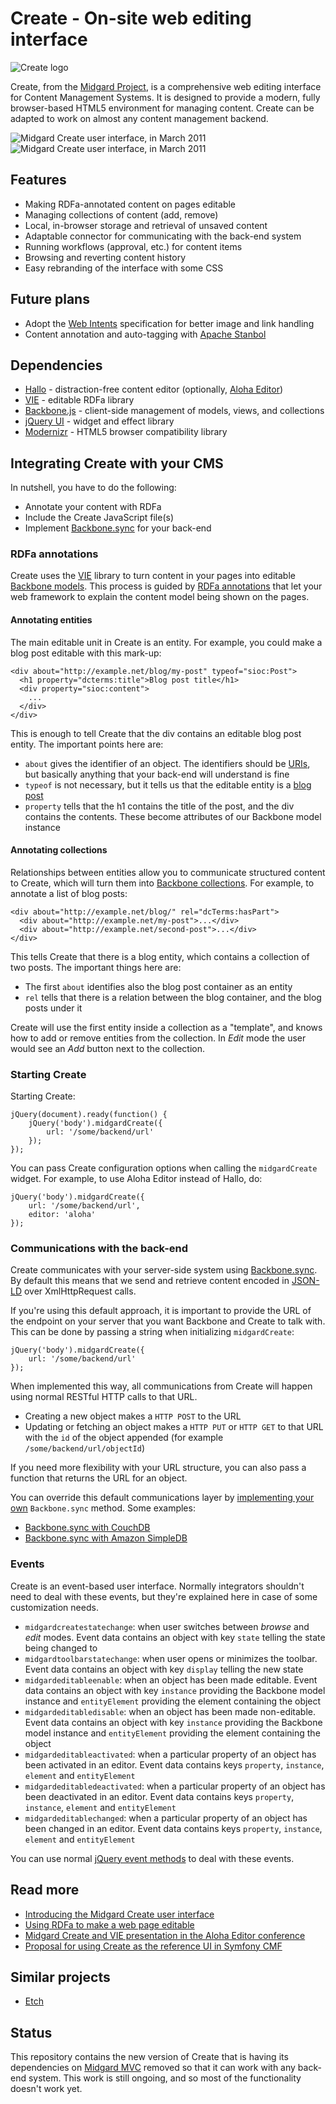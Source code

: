 Create - On-site web editing interface
======================================

![Create logo](https://github.com/bergie/create/raw/master/design/create.png)

Create, from the [Midgard Project](http://www.midgard-project.org/), is a comprehensive web editing interface for Content Management Systems. It is designed to provide a modern, fully browser-based HTML5 environment for managing content. Create can be adapted to work on almost any content management backend.

![Midgard Create user interface, in March 2011](http://bergie.iki.fi/static/1/1e045994d03c25e459911e0ab235550c1aac901c901_midgardcreate-enter-edit-state-small.png) ![Midgard Create user interface, in March 2011](http://bergie.iki.fi/static/1/1e04599abfee694459911e0bf1021b4fddbed1bed1b_midgardcreate-save-transition-small.png)

## Features

* Making RDFa-annotated content on pages editable
* Managing collections of content (add, remove)
* Local, in-browser storage and retrieval of unsaved content
* Adaptable connector for communicating with the back-end system
* Running workflows (approval, etc.) for content items
* Browsing and reverting content history
* Easy rebranding of the interface with some CSS

## Future plans

* Adopt the [Web Intents](http://webintents.org/) specification for better image and link handling
* Content annotation and auto-tagging with [Apache Stanbol](http://incubator.apache.org/stanbol/)

## Dependencies

* [Hallo](http://bergie.github.com/hallo/) - distraction-free content editor (optionally, [Aloha Editor](http://aloha-editor.org/))
* [VIE](https://github.com/bergie/vie) - editable RDFa library
* [Backbone.js](http://documentcloud.github.com/backbone/) - client-side management of models, views, and collections
* [jQuery UI](http://jqueryui.com/) - widget and effect library
* [Modernizr](http://www.modernizr.com/) - HTML5 browser compatibility library

## Integrating Create with your CMS

In nutshell, you have to do the following:

* Annotate your content with RDFa
* Include the Create JavaScript file(s)
* Implement [Backbone.sync](http://documentcloud.github.com/backbone/#Sync) for your back-end

### RDFa annotations

Create uses the [VIE](http://viejs.org/) library to turn content in your pages into editable [Backbone models](http://documentcloud.github.com/backbone/#Model). This process is guided by [RDFa annotations](http://www.w3.org/TR/xhtml-rdfa-primer/#id84624) that let your web framework to explain the content model being shown on the pages.

#### Annotating entities

The main editable unit in Create is an entity. For example, you could make a blog post editable with this mark-up:

    <div about="http://example.net/blog/my-post" typeof="sioc:Post">
      <h1 property="dcterms:title">Blog post title</h1>
      <div property="sioc:content">
        ...
      </div>
    </div>

This is enough to tell Create that the div contains an editable blog post entity. The important points here are:

* `about` gives the identifier of an object. The identifiers should be [URIs](http://en.wikipedia.org/wiki/Uniform_resource_identifier), but basically anything that your back-end will understand is fine
* `typeof` is not necessary, but it tells us that the editable entity is a [blog post](http://rdfs.org/sioc/spec/#term_Post)
* `property` tells that the h1 contains the title of the post, and the div contains the contents. These become attributes of our Backbone model instance

#### Annotating collections

Relationships between entities allow you to communicate structured content to Create, which will turn them into [Backbone collections](http://documentcloud.github.com/backbone/#Collection). For example, to annotate a list of blog posts:

    <div about="http://example.net/blog/" rel="dcTerms:hasPart">
      <div about="http://example.net/my-post">...</div>
      <div about="http://example.net/second-post">...</div>
    </div>

This tells Create that there is a blog entity, which contains a collection of two posts. The important things here are:

* The first `about` identifies also the blog post container as an entity
* `rel` tells that there is a relation between the blog container, and the blog posts under it

Create will use the first entity inside a collection as a "template", and knows how to add or remove entities from the collection. In _Edit_ mode the user would see an _Add_ button next to the collection.

### Starting Create

Starting Create:

    jQuery(document).ready(function() {
        jQuery('body').midgardCreate({
            url: '/some/backend/url'
        });
    });

You can pass Create configuration options when calling the `midgardCreate` widget. For example, to use Aloha Editor instead of Hallo, do:

    jQuery('body').midgardCreate({
        url: '/some/backend/url',
        editor: 'aloha'
    });

### Communications with the back-end

Create communicates with your server-side system using [Backbone.sync](http://documentcloud.github.com/backbone/#Sync). By default this means that we send and retrieve content encoded in [JSON-LD](http://json-ld.org/) over XmlHttpRequest calls.

If you're using this default approach, it is important to provide the URL of the endpoint on your server that you want Backbone and Create to talk with. This can be done by passing a string when initializing `midgardCreate`:

    jQuery('body').midgardCreate({
        url: '/some/backend/url'
    });

When implemented this way, all communications from Create will happen using normal RESTful HTTP calls to that URL.

* Creating a new object makes a `HTTP POST` to the URL
* Updating or fetching an object makes a `HTTP PUT` or `HTTP GET` to that URL with the `id` of the object appended (for example `/some/backend/url/objectId`)

If you need more flexibility with your URL structure, you can also pass a function that returns the URL for an object.

You can override this default communications layer by [implementing your own](http://stackoverflow.com/questions/5096549/how-to-override-backbone-sync) `Backbone.sync` method. Some examples:

* [Backbone.sync with CouchDB](https://github.com/janmonschke/backbone-couchdb)
* [Backbone.sync with Amazon SimpleDB](https://github.com/developmentseed/backbone-simpledb)

### Events

Create is an event-based user interface. Normally integrators shouldn't need to deal with these events, but they're explained here in case of some customization needs.

* `midgardcreatestatechange`: when user switches between _browse_ and _edit_ modes. Event data contains an object with key `state` telling the state being changed to
* `midgardtoolbarstatechange`: when user opens or minimizes the toolbar. Event data contains an object with key `display` telling the new state
* `midgardeditableenable`: when an object has been made editable. Event data contains an object with key `instance` providing the Backbone model instance and `entityElement` providing the element containing the object
* `midgardeditabledisable`: when an object has been made non-editable. Event data contains an object with key `instance` providing the Backbone model instance and `entityElement` providing the element containing the object
* `midgardeditableactivated`: when a particular property of an object has been activated in an editor. Event data contains keys `property`, `instance`, `element` and `entityElement`
* `midgardeditabledeactivated`: when a particular property of an object has been deactivated in an editor. Event data contains keys `property`, `instance`, `element` and `entityElement`
* `midgardeditablechanged`: when a particular property of an object has been changed in an editor. Event data contains keys `property`, `instance`, `element` and `entityElement`

You can use normal [jQuery event methods](http://api.jquery.com/category/events/) to deal with these events.

## Read more

* [Introducing the Midgard Create user interface](http://bergie.iki.fi/blog/introducing_the_midgard_create_user_interface/)
* [Using RDFa to make a web page editable](http://bergie.iki.fi/blog/using_rdfa_to_make_a_web_page_editable/)
* [Midgard Create and VIE presentation in the Aloha Editor conference](http://bergie.iki.fi/blog/midgard_create_and_vie_in_the_aloha_editor_conference/)
* [Proposal for using Create as the reference UI in Symfony CMF](http://groups.google.com/group/symfony-cmf-devs/browse_thread/thread/6c609030661cee08)

## Similar projects

* [Etch](http://etchjs.com/)

## Status

This repository contains the new version of Create that is having its dependencies on [Midgard MVC](http://new.midgard-project.org/midgardmvc/) removed so that it can work with any back-end system. This work is still ongoing, and so most of the functionality doesn't work yet.
